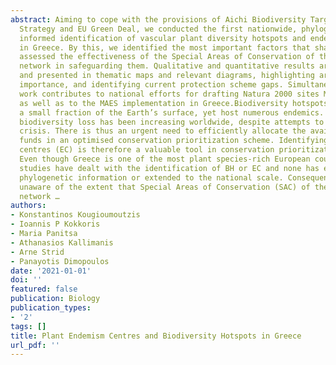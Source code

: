 ```yaml
---
abstract: Aiming to cope with the provisions of Aichi Biodiversity Targets, EU Biodiversity
  Strategy and EU Green Deal, we conducted the first nationwide, phylogenetically
  informed identification of vascular plant diversity hotspots and endemism centres
  in Greece. By this, we identified the most important factors that shaped them, and
  assessed the effectiveness of the Special Areas of Conservation of the Natura 2000
  network in safeguarding them. Qualitative and quantitative results are provided
  and presented in thematic maps and relevant diagrams, highlighting areas of conservation
  importance, and identifying current protection scheme gaps. Simultaneously, our
  work contributes to national efforts for drafting Natura 2000 sites Management Plans,
  as well as to the MAES implementation in Greece.Biodiversity hotspots (BH) cover
  a small fraction of the Earth’s surface, yet host numerous endemics. Human-induced
  biodiversity loss has been increasing worldwide, despite attempts to halt the extinction
  crisis. There is thus an urgent need to efficiently allocate the available conservation
  funds in an optimised conservation prioritization scheme. Identifying BH and endemism
  centres (EC) is therefore a valuable tool in conservation prioritization and planning.
  Even though Greece is one of the most plant species-rich European countries, few
  studies have dealt with the identification of BH or EC and none has ever incorporated
  phylogenetic information or extended to the national scale. Consequently, we are
  unaware of the extent that Special Areas of Conservation (SAC) of the Natura 2000
  network …
authors:
- Konstantinos Kougioumoutzis
- Ioannis P Kokkoris
- Maria Panitsa
- Athanasios Kallimanis
- Arne Strid
- Panayotis Dimopoulos
date: '2021-01-01'
doi: ''
featured: false
publication: Biology
publication_types:
- '2'
tags: []
title: Plant Endemism Centres and Biodiversity Hotspots in Greece
url_pdf: ''
---
```


